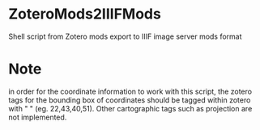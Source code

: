 # ZoteroMods2IIIFMods
Shell script from Zotero mods export to IIIF image server mods format
# Note
in order for the coordinate information to work with this script, the zotero tags for the bounding box of coordinates should be tagged within zotero with "<coordinates> </coordinates>" (eg. <coordinates>22,43,40,51</coordinates>). Other cartographic tags such as projection are not implemented.
